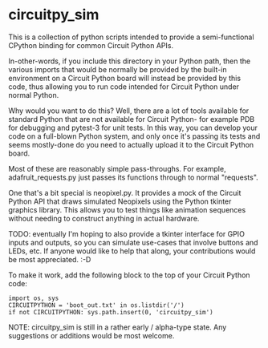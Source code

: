 # circuitpy_sim

This is a collection of python scripts intended to provide a
semi-functional CPython binding for common Circuit Python APIs.

In-other-words, if you include this directory in your Python path, then the
various imports that would be normally be provided by the built-in
environment on a Circuit Python board will instead be provided by this code,
thus allowing you to run code intended for Circuit Python under normal Python.

Why would you want to do this?  Well, there are a lot of tools available for
standard Python that are not available for Circuit Python- for example PDB for
debugging and pytest-3 for unit tests.  In this way, you can develop your code
on a full-blown Python system, and only once it's passing its tests and seems
mostly-done do you need to actually upload it to the Circuit Python board.

Most of these are reasonably simple pass-throughs.  For example,
adafruit_requests.py just passes its functions through to normal "requests".

One that's a bit special is neopixel.py.  It provides a mock of the Circuit
Python API that draws simulated Neopixels using the Python tkinter graphics
library.  This allows you to test things like animation sequences without
needing to construct anything in actual hardware.

TODO: eventually I'm hoping to also provide a tkinter interface for
GPIO inputs and outputs, so you can simulate use-cases that involve buttons
and LEDs, etc.  If anyone would like to help that along, your contributions
would be most appreciated.  :-D

To make it work, add the following block to the top of your Circuit Python
code:

```
import os, sys
CIRCUITPYTHON = 'boot_out.txt' in os.listdir('/')
if not CIRCUITPYTHON: sys.path.insert(0, 'circuitpy_sim')
```

NOTE: circuitpy_sim is still in a rather early / alpha-type state.  Any
suggestions or additions would be most welcome.

